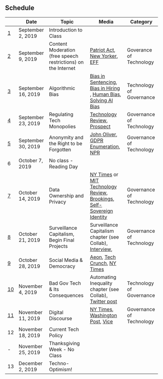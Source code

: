 ## Schedule 

| |Date | Topic | Media| Category|
|---	|---	|---	|---	| --- |
|[1](./lesson-plans/lesson1.md)|September 2, 2019| Introduction to Class |   	| |
|[2](./lesson-plans/lesson2.md)|September 9, 2019| Content Moderation (free speech restrictions)  on the Internet| [Patriot Act](https://www.youtube.com/watch?v=5CQ5-NMzG8s), [New Yorker](https://www.newyorker.com/news/q-and-a/the-underworld-of-online-content-moderation), [EFF](https://www.eff.org/deeplinks/2019/04/content-moderation-broken-let-us-count-ways)| Goverance of Technology |
|[3](./lesson-plans/lesson3.md)|September 16, 2019|Algorithmic Bias|[Bias in Sentencing](https://www.propublica.org/article/machine-bias-risk-assessments-in-criminal-sentencing), [Bias in Hiring ](https://qz.com/1427621/companies-are-on-the-hook-if-their-hiring-algorithms-are-biased/), [Human Bias](https://economix.blogs.nytimes.com/2011/04/14/time-and-judgment/), [Solving AI Bias](https://medium.com/s/story/the-seductive-diversion-of-solving-bias-in-artificial-intelligence-890df5e5ef53)| Technology of Governance|
|[4](./lesson-plans/lesson4.md)|September 23, 2019|Regulating Tech Monopolies|[Technology Review](https://www.technologyreview.com/s/613640/big-tech-monopoly-breakup-amazon-apple-facebook-google-regulation-policy/), [Prospect](https://prospect.org/article/how-regulate-tech-platforms)| Governance of Technology |
|[5](./lesson-plans/lesson5.md)|September 30, 2019|Anonymity and the Right to be Forgotten|[John Oliver](https://www.youtube.com/watch?v=r-ERajkMXw0), [GDPR Enumeration](https://gdpr-info.eu/art-17-gdpr/), [NPR](https://www.npr.org/2015/03/18/393643901/debate-should-the-u-s-adopt-the-right-to-be-forgotten-online)| Governance of Technology |
|6|October 7, 2019| No class - Reading Day |  | |
|[7](./lesson-plans/lesson7.md)|October 14, 2019|Data Ownership and Privacy|	[NY Times](https://www.nytimes.com/2018/10/04/opinion/ro-khanna-internet-bill-of-rights.html) or [MIT Technology Review](https://www.technologyreview.com/s/612588/its-time-for-a-bill-of-data-rights/), [Brookings](https://www.brookings.edu/blog/techtank/2019/06/26/why-data-ownership-is-the-wrong-approach-to-protecting-privacy/), [Self-Sovereign Identity](https://qz.com/1706221/don-tapscott-on-using-blockchain-to-take-back-your-digital-identity/) | Governance of Technology |
|[8](./lesson-plans/lesson8.md)|October 21, 2019|Surveillance Capitalism, Begin Final Projects|  Surveillance Capitalism chapter (see Collab), [Interview](https://www.theguardian.com/technology/2019/jan/20/shoshana-zuboff-age-of-surveillance-capitalism-google-facebook), 	| Governance of Technology |
|[9](./lesson-plans/lesson9.md)|October 28, 2019| Social Media & Democracy | [Aeon](https://aeon.co/essays/digital-technologies-play-politics-lets-use-them-for-democracy), [Tech Crunch](https://techcrunch.com/2019/10/20/facebook-isnt-free-speech-its-algorithmic-amplification-optimized-for-outrage/), [NY Times](https://www.nytimes.com/2019/10/17/opinion/tech-monopoly-democracy-journalism.html)  	||
|[10](./lesson-plans/lesson10.md)|November 4, 2019|Bad Gov Tech & Its Consequences |  Automating Inequality chapter (see Collab), [Twitter post](https://twitter.com/supergovernance/status/1136949842696122368)	| Technology of Governance|
|[11](./lesson-plans/lesson11.md)|November 11, 2019|Digital Discourse|[NY Times](https://www.nytimes.com/2019/10/30/opinion/political-advertising-facebook-twitter.html), [Washington Post](https://www.washingtonpost.com/business/facebook-twitter-and-the-digital-disinformation-mess/2019/10/31/3f81647c-fbd1-11e9-9e02-1d45cb3dfa8f_story.html), [Vice](https://www.youtube.com/watch?v=Kerg2rrIdAU)|Governance of Technology |
|12|November 18, 2019|Current Tech Policy|||
|-|November 25, 2019| Thanksgiving Week - No Class |   	||
|13|December 2, 2019| Techno-Optimism! |   	||
